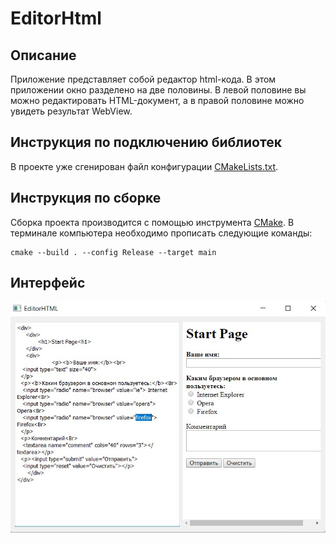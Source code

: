 # EditorHtml

## Описание

Приложение представляет собой редактор html-кода. В этом приложении окно разделено на две половины. В левой половине вы можно редактировать HTML-документ, а в правой половине можно увидеть результат WebView.

## Инструкция по подключению библиотек

В проекте уже сгенирован файл конфигурации [CMakeLists.txt](CMakeLists.txt).

## Инструкция по сборке

Сборка проекта производится с помощью инструмента [CMake](https://cmake.org/). В терминале компьютера необходимо прописать следующие команды: 

```
cmake --build . --config Release --target main
```

## Интерфейс

![Application Image](ImageApplication/Application.jpg)
